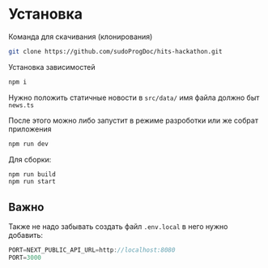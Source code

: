 # Установка 

Команда для скачивания (клонирования)
```bash
git clone https://github.com/sudoProgDoc/hits-hackathon.git
```

Установка зависимостей
```bash
npm i
```

Нужно положить статичные новости в `src/data/` имя файла должно быт `news.ts` 

После этого можно либо запустит в режиме разроботки или же собрат приложения

```bash
npm run dev
```

Для сборки:
```bash
npm run build
npm run start
```

## Важно
Также не надо забывать создать файл `.env.local` в него нужно добавить: 
```ts
PORT=NEXT_PUBLIC_API_URL=http://localhost:8080
PORT=3000
```

